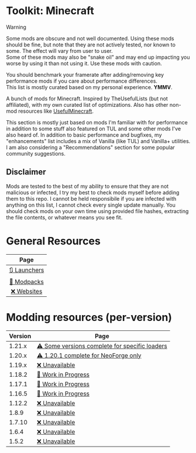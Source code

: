 # Toolkit: Minecraft
> [!WARNING]
> 
> Some mods are obscure and not well documented. Using these mods should be fine, but note that
> they are not actively tested, nor known to some. The effect will vary from user to user.  
> Some of these mods may also be "snake oil" and may end up impacting you worse by using it than not using it.
> Use these mods with caution.
>
> You should benchmark your framerate after adding/removing key performance mods if you care about performance differences.   
> This list is mostly curated based on my personal experience. **YMMV**. 

A bunch of mods for Minecraft. Inspired by TheUsefulLists (but not affiliated), with my own curated list of optimizations. Also has other non-mod resources like [UsefulMinecraft](https://github.com/TheUsefulLists/UsefulMinecraft). 
 
This section is mostly just based on mods I'm familiar with for performance in addition to some stuff also featured on TUL and some other mods I've also heard of. In addition to basic performance and bugfixes, my "enhancements" list includes a mix of Vanilla (like TUL) and Vanilla+ utilities. I am also considering a "Recommendations" section for some popular community suggestions.

## Disclaimer
Mods are tested to the best of my ability to ensure that they are not malicious or infected, I try my best to check mods myself before adding them to this repo. I cannot be held responsibile if you are infected with anything on this list, I cannot check every single update manually. You should check mods on your own time using provided file hashes, extracting the file contents, or whatever means you see fit.  

# General Resources
| Page |
| :---: |
| [🔃 Launchers](nonspecific/launchers.md) |
| [🚧 Modpacks](nonspecific/modpacks.md) |
| [❌ Websites](nonspecific/websites.md) |

# Modding resources (per-version)
| Version | Page |
| --- | --- |
| 1.21.x | [⚠ Some versions complete for specific loaders](versions/21/index.md) |
| 1.20.x | [⚠ 1.20.1 complete for NeoForge only](versions/20/index.md) |
| 1.19.x | [❌ Unavailable](versions/19/index.md) |
| 1.18.2 | [🚧 Work in Progress](versions/18/2/index.md) |
| 1.17.1 | [🚧 Work in Progress](versions/17/1/index.md) |
| 1.16.5 | [🚧 Work in Progress](versions/16/5/index.md) |
| 1.12.2 | [❌ Unavailable](versions/12/2/index.md) |
| 1.8.9 | [❌ Unavailable](versions/8/9/index.md) |
| 1.7.10 | [❌ Unavailable](versions/7/10/index.md) |
| 1.6.4 | [❌ Unavailable](versions/6/4/index.md) |
| 1.5.2 | [❌ Unavailable](versions/5/2/index.md) |
